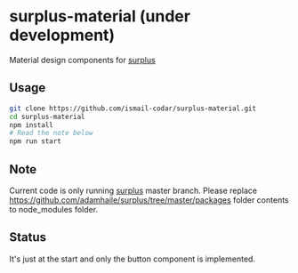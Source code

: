 # surplus-material (under development)
Material design components for [surplus](https://github.com/adamhaile/surplus)
## Usage 

```bash
git clone https://github.com/ismail-codar/surplus-material.git
cd surplus-material
npm install
# Read the note below
npm run start

```

## Note
Current code is only running [surplus](https://github.com/adamhaile/surplus/tree/master) master branch. Please replace https://github.com/adamhaile/surplus/tree/master/packages folder contents to node_modules folder.

## Status
It's just at the start and only the button component is implemented.
